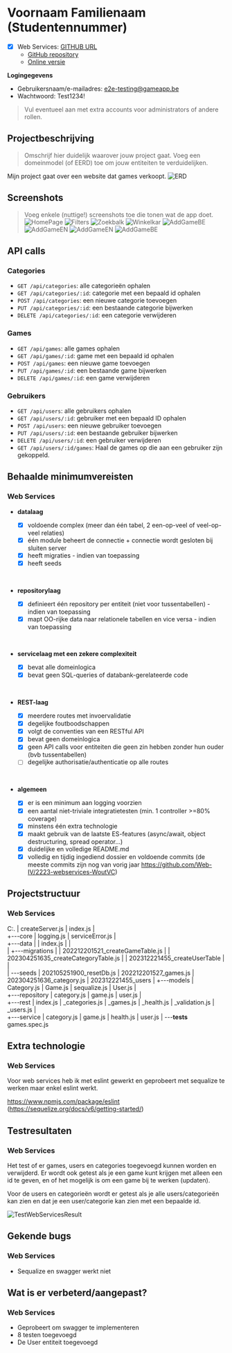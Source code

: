 # Voornaam Familienaam (Studentennummer)

- [X] Web Services: [GITHUB URL](https://github.com/Web-IV/2324-webservices-WoutVC)
  - [GitHub repository](github.com/HOGENT-Web)
  - [Online versie](github.com/HOGENT-Web)

**Logingegevens**

- Gebruikersnaam/e-mailadres: e2e-testing@gameapp.be
- Wachtwoord: Test1234!

> Vul eventueel aan met extra accounts voor administrators of andere rollen.

## Projectbeschrijving

> Omschrijf hier duidelijk waarover jouw project gaat. Voeg een domeinmodel (of EERD) toe om jouw entiteiten te verduidelijken.

Mijn project gaat over een website dat games verkoopt. ![ERD](ERD.png)


## Screenshots

> Voeg enkele (nuttige!) screenshots toe die tonen wat de app doet.
![HomePage](ScreenshotHomePage.png)
![Filters](ScreenshotHomePageFilter.png)
![Zoekbalk](ScreenshotHomePageSearch.png)
![Winkelkar](ScreenshotWinkelkar.png)
![AddGameBE](ScreenshotAddGamePageBE.png)
![AddGameEN](ScreenshotAddGamePageEN.png)
![AddGameEN](ScreenshotAddGamePageErrorsEN.png)
![AddGameBE](ScreenshotAddGamePageErrorsBE.png)

## API calls

### Categories

- `GET /api/categories`: alle categorieën ophalen
- `GET /api/categories/:id`: categorie met een bepaald id ophalen
- `POST /api/categories`: een nieuwe categorie toevoegen
- `PUT /api/categories/:id`: een bestaande categorie bijwerken
- `DELETE /api/categories/:id`: een categorie verwijderen

### Games

- `GET /api/games`: alle games ophalen
- `GET /api/games/:id`: game met een bepaald id ophalen
- `POST /api/games`: een nieuwe game toevoegen
- `PUT /api/games/:id`: een bestaande game bijwerken
- `DELETE /api/games/:id`: een game verwijderen

### Gebruikers

- `GET /api/users`: alle gebruikers ophalen
- `GET /api/users/:id`: gebruiker met een bepaald ID ophalen
- `POST /api/users`: een nieuwe gebruiker toevoegen
- `PUT /api/users/:id`: een bestaande gebruiker bijwerken
- `DELETE /api/users/:id`: een gebruiker verwijderen
- `GET /api/users/:id/games`: Haal de games op die aan een gebruiker zijn gekoppeld.
  

## Behaalde minimumvereisten

### Web Services

- **datalaag**

  - [X] voldoende complex (meer dan één tabel, 2 een-op-veel of veel-op-veel relaties)
  - [X] één module beheert de connectie + connectie wordt gesloten bij sluiten server
  - [X] heeft migraties - indien van toepassing
  - [X] heeft seeds
<br />

- **repositorylaag**

  - [X] definieert één repository per entiteit (niet voor tussentabellen) - indien van toepassing
  - [X] mapt OO-rijke data naar relationele tabellen en vice versa - indien van toepassing
<br />

- **servicelaag met een zekere complexiteit**

  - [X] bevat alle domeinlogica
  - [X] bevat geen SQL-queries of databank-gerelateerde code
<br />

- **REST-laag**

  - [X] meerdere routes met invoervalidatie
  - [X] degelijke foutboodschappen
  - [X] volgt de conventies van een RESTful API
  - [X] bevat geen domeinlogica
  - [X] geen API calls voor entiteiten die geen zin hebben zonder hun ouder (bvb tussentabellen)
  - [ ] degelijke authorisatie/authenticatie op alle routes
<br />

- **algemeen**

  - [X] er is een minimum aan logging voorzien
  - [X] een aantal niet-triviale integratietesten (min. 1 controller >=80% coverage)
  - [X] minstens één extra technologie
  - [X] maakt gebruik van de laatste ES-features (async/await, object destructuring, spread operator...)
  - [X] duidelijke en volledige README.md
  - [X] volledig en tijdig ingediend dossier en voldoende commits (de meeste commits zijn nog van vorig jaar https://github.com/Web-IV/2223-webservices-WoutVC)

## Projectstructuur

### Web Services

C:.
|   createServer.js
|   index.js
|   
+---core
|       logging.js
|       serviceError.js
|       
+---data
|   |   index.js
|   |   
|   +---migrations
|   |       202212201521_createGameTable.js
|   |       202304251635_createCategoryTable.js
|   |       202312221455_createUserTable
|   |       
|   \---seeds
|           202105251900_resetDb.js
|           202212201527_games.js
|           202304251636_category.js
|           202312221455_users
|
+---models
|       Category.js
|       Game.js
|       sequalize.js
|       User.js
|       
+---repository
|       category.js
|       game.js
|       user.js
|       
+---rest
|       index.js
|       _categories.js
|       _games.js
|       _health.js
|       _validation.js
|       _users.js
|       
+---service
|       category.js
|       game.js
|       health.js
|       user.js
|
\---__tests__
        games.spec.js

## Extra technologie

### Web Services

Voor web services heb ik met eslint gewerkt en geprobeert met sequalize te werken maar enkel eslint werkt.

https://www.npmjs.com/package/eslint
(https://sequelize.org/docs/v6/getting-started/)

## Testresultaten


### Web Services

Het test of er games, users en categories toegevoegd kunnen worden en verwijderd.
Er wordt ook getest als je een game kunt krijgen met alleen een id te geven,
en of het mogelijk is om een game bij te werken (updaten).

Voor de users en categorieën wordt er getest als je alle users/categorieën kan zien en dat je een user/categorie kan zien met een bepaalde id.

![TestWebServicesResult](TestWebServicesResult.png)

## Gekende bugs

### Web Services

- Sequalize en swagger werkt niet

## Wat is er verbeterd/aangepast?

### Web Services

- Geprobeert om swagger te implementeren
- 8 testen toegevoegd
- De User entiteit toegevoegd

